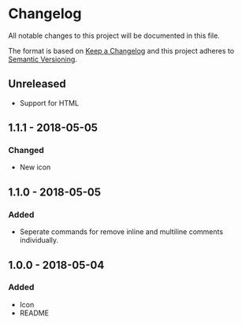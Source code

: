 # Changelog
All notable changes to this project will be documented in this file.

The format is based on [Keep a Changelog](http://keepachangelog.com/en/1.0.0/)
and this project adheres to [Semantic Versioning](http://semver.org/spec/v2.0.0.html).

## Unreleased
- Support for HTML

## 1.1.1 - 2018-05-05

### Changed
- New icon

## 1.1.0 - 2018-05-05

### Added
- Seperate commands for remove inline and multiline comments individually.

## 1.0.0 - 2018-05-04
### Added
- Icon
- README